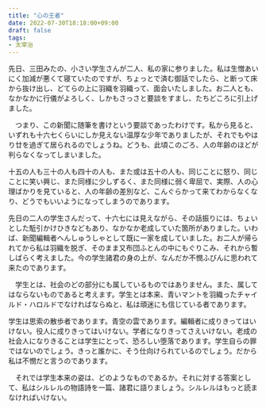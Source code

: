 ```yaml
---
title: "心の王者"
date: 2022-07-30T18:18:00+09:00
draft: false
tags:
- 太宰治
---
```


先日、三田みたの、小さい学生さんが二人、私の家に参りました。私は生憎あいにく加減が悪くて寝ていたのですが、ちょっとで済む御話でしたら、と断って床から抜け出し、どてらの上に羽織を羽織って、面会いたしました。お二人とも、なかなかに行儀がよろしく、しかもさっさと要談をすまし、たちどころに引上げました。

　つまり、この新聞に随筆を書けという要談であったわけです。私から見ると、いずれも十六七くらいにしか見えない温厚な少年でありましたが、それでもやはり廿を過ぎて居られるのでしょうね。どうも、此頃このごろ、人の年齢のほどが判らなくなってしまいました。

十五の人も三十の人も四十の人も、また或は五十の人も、同じことに怒り、同じことに笑い興じ、また同様に少しずるく、また同様に弱く卑屈で、実際、人の心理ばかりを見ていると、人の年齢の差別など、こんぐらかって来てわからなくなり、どうでもいいようになってしまうのであります。

先日の二人の学生さんだって、十六七には見えながら、その話振りには、ちょいとした駈引かけひきなどもあり、なかなか老成していた箇所がありました。いわば、新聞編輯者へんしゅうしゃとして既に一家を成していました。お二人が帰られてから私は羽織を脱ぎ、そのまま又布団ふとんの中にもぐりこみ、それから暫しばらく考えました。今の学生諸君の身の上が、なんだか不憫ふびんに思われて来たのであります。

　学生とは、社会のどの部分にも属しているものではありません。また、属してはならないものであると考えます。学生とは本来、青いマントを羽織ったチャイルド・ハロルドでなければならぬと、私は頑迷にも信じている者であります。

学生は思索の散歩者であります。青空の雲であります。編輯者に成りきってはいけない。役人に成りきってはいけない。学者になりきってさえいけない。老成の社会人になりきることは学生にとって、恐ろしい堕落であります。学生自らの罪ではないのでしょう。きっと誰かに、そう仕向けられているのでしょう。だから私は不憫だと言うのであります。

　それでは学生本来の姿は、どのようなものであるか。それに対する答案として、私はシルレルの物語詩を一篇、諸君に語りましょう。シルレルはもっと読まなければいけない。
